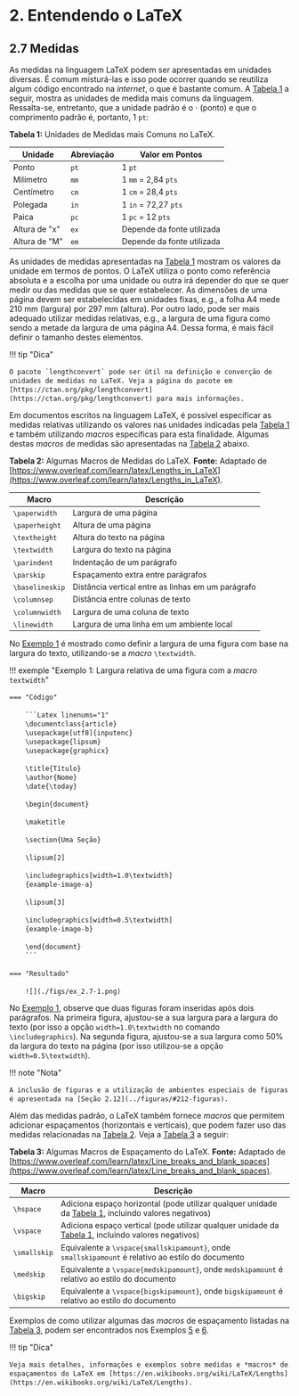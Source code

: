 # 2. Entendendo o LaTeX

## 2.7 Medidas

As medidas na linguagem LaTeX podem ser apresentadas em unidades diversas. É comum misturá-las e isso pode ocorrer quando se reutiliza algum código encontrado na *internet*, o que é bastante comum. A [Tabela 1](#tab:medidas) a seguir, mostra as unidades de medida mais comuns da linguagem. Ressalta-se, entretanto, que a unidade padrão é o $\cdot$ (ponto) e que o comprimento padrão é, portanto, 1 `pt`:

<a id="tab:medidas"></a>

**Tabela 1:** Unidades de Medidas mais Comuns no LaTeX.

| Unidade | Abreviação | Valor em Pontos |
|---------|------------|-----------------|
| Ponto         | `pt` | 1 `pt`                     |             
| Milímetro     | `mm` | 1 `mm` = 2,84 `pts`        |
| Centímetro    | `cm` | 1 `cm` = 28,4 `pts`        |        
| Polegada      | `in` | 1 `in` = 72,27 `pts`       |         
| Paica         | `pc` | 1 `pc` = 12 `pts`          |          
| Altura de "x" | `ex` | Depende da fonte utilizada |  
| Altura de "M" | `em` | Depende da fonte utilizada |

As unidades de medidas apresentadas na [Tabela 1](#tab:medidas) mostram os valores da unidade em termos de pontos. O LaTeX utiliza o ponto como referência absoluta e a escolha por uma unidade ou outra irá depender do que se quer medir ou das medidas que se quer estabelecer. As dimensões de uma página devem ser estabelecidas em unidades fixas, e.g., a folha A4 mede 210 mm (largura) por 297 mm (altura). Por outro lado, pode ser mais adequado utilizar medidas relativas, e.g., a largura de uma figura como sendo a metade da largura de uma página A4. Dessa forma, é mais fácil definir o tamanho destes elementos.

!!! tip "Dica"

    O pacote `lengthconvert` pode ser útil na definição e converção de unidades de medidas no LaTeX. Veja a página do pacote em [https://ctan.org/pkg/lengthconvert](https://ctan.org/pkg/lengthconvert) para mais informações.

Em documentos escritos na linguagem LaTeX, é possível especificar as medidas relativas utilizando os valores nas unidades indicadas pela [Tabela 1](#tab:medidas) e também utilizando *macros* específicas para esta finalidade. Algumas destas *macros* de medidas são apresentadas na [Tabela 2](#tab:meds_padrao) abaixo.

<a id="tab:meds_padrao"></a>

**Tabela 2:** Algumas Macros de Medidas do LaTeX. **Fonte:** Adaptado de [https://www.overleaf.com/learn/latex/Lengths_in_LaTeX](https://www.overleaf.com/learn/latex/Lengths_in_LaTeX).

| Macro | Descrição |
|-------|-----------|
| `\paperwidth`   | Largura de uma página                              |
| `\paperheight`  | Altura de uma página                               |
| `\textheight`   | Altura do texto na página                          |
| `\textwidth`    | Largura do texto na página                         |
| `\parindent`    | Indentação de um parágrafo                         |
| `\parskip`      | Espaçamento extra entre parágrafos                 |
| `\baselineskip` | Distância vertical entre as linhas em um parágrafo |
| `\columnsep`    | Distância entre colunas de texto                   |
| `\columnwidth`  | Largura de uma coluna de texto                     |
| `\linewidth`    | Largura de uma linha em um ambiente local          |

No [Exemplo 1](#exe_meds1) é mostrado como definir a largura de uma figura com base na largura do texto, utilizando-se a *macro* `\textwidth`.

!!! exemple "<a id="exe_meds1"></a>Exemplo 1: Largura relativa de uma figura com a *macro* `textwidth`"

    === "Código"

        ```Latex linenums="1"
        \documentclass{article}
        \usepackage[utf8]{inputenc}
        \usepackage{lipsum}
        \usepackage{graphicx}

        \title{Título}
        \author{Nome}
        \date{\today}

        \begin{document}

        \maketitle

        \section{Uma Seção}

        \lipsum[2]

        \includegraphics[width=1.0\textwidth]
        {example-image-a}

        \lipsum[3]

        \includegraphics[width=0.5\textwidth]
        {example-image-b}

        \end{document}
        ```

    === "Resultado"

        ![](./figs/ex_2.7-1.png)

No [Exemplo 1](#exe_meds1), observe que duas figuras foram inseridas após dois parágrafos. Na primeira figura, ajustou-se a sua largura para a largura do texto (por isso a opção `width=1.0\textwidth` no comando `\includegraphics`). Na segunda figura, ajustou-se a sua largura como 50% da largura do texto na página (por isso utilizou-se a opção `width=0.5\textwidth`).

!!! note "Nota"

    A inclusão de figuras e a utilização de ambientes especiais de figuras é apresentada na [Seção 2.12](../figuras/#212-figuras).

Além das medidas padrão, o LaTeX também fornece *macros* que permitem adicionar espaçamentos (horizontais e verticais), que podem fazer uso das medidas relacionadas na [Tabela 2](#tab:meds_padrao). Veja a [Tabela 3](#tab:espacamentos) a seguir:

<a id="tab:espacamentos"></a>

**Tabela 3:** Algumas Macros de Espaçamento do LaTeX. **Fonte:** Adaptado de [https://www.overleaf.com/learn/latex/Line_breaks_and_blank_spaces](https://www.overleaf.com/learn/latex/Line_breaks_and_blank_spaces).

| Macro | Descrição |
|-------|-----------|
| `\hspace`     | Adiciona espaço horizontal (pode utilizar qualquer unidade da [Tabela 1](#tab:medidas), incluindo valores negativos) |
| `\vspace`     | Adiciona espaço vertical (pode utilizar qualquer unidade da [Tabela 1](#tab:medidas), incluindo valores negativos)   |
| `\smallskip`  | Equivalente a `\vspace{smallskipamount}`, onde `smallskipamount` é relativo ao estilo do documento                   |
| `\medskip`    | Equivalente a `\vspace{medskipamount}`, onde `medskipamount` é relativo ao estilo do documento                       |
| `\bigskip`    | Equivalente a `\vspace{bigskipamount}`, onde `bigskipamount` é relativo ao estilo do documento                       |

Exemplos de como utilizar algumas das *macros* de espaçamento listadas na [Tabela 3](#tab:espacamentos), podem ser encontrados nos Exemplos [5](./posicao_espac.md#exe_par9) e [6](./posicao_espac.md#exe_par10).

!!! tip "Dica"

    Veja mais detalhes, informações e exemplos sobre medidas e *macros* de espaçamentos do LaTeX em [https://en.wikibooks.org/wiki/LaTeX/Lengths](https://en.wikibooks.org/wiki/LaTeX/Lengths).